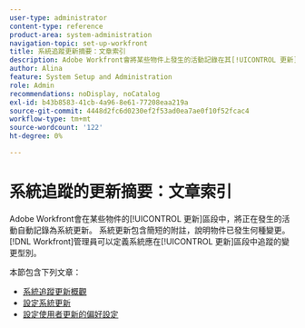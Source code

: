 ```yaml
---
user-type: administrator
content-type: reference
product-area: system-administration
navigation-topic: set-up-workfront
title: 系統追蹤更新摘要：文章索引
description: Adobe Workfront會將某些物件上發生的活動記錄在其[!UICONTROL 更新]區域中。 系統更新包含簡短的附註，說明物件已發生何種變更。 [!DNL Workfront] 管理員可以定義系統應在[!UICONTROL 更新]區段中追蹤的變更型別。
author: Alina
feature: System Setup and Administration
role: Admin
recommendations: noDisplay, noCatalog
exl-id: b43b8583-41cb-4a96-8e61-77208eaa219a
source-git-commit: 4448d2fc6d0230ef2f53ad0ea7ae0f10f52fcac4
workflow-type: tm+mt
source-wordcount: '122'
ht-degree: 0%

---
```


# 系統追蹤的更新摘要：文章索引

<!--Audited: April, 2024-->

Adobe Workfront會在某些物件的[!UICONTROL 更新]區段中，將正在發生的活動自動記錄為系統更新。 系統更新包含簡短的附註，說明物件已發生何種變更。 [!DNL Workfront]管理員可以定義系統應在[!UICONTROL 更新]區段中追蹤的變更型別。

本節包含下列文章：

* [系統追蹤更新概觀](../../../administration-and-setup/set-up-workfront/system-tracked-update-feeds/system-tracked-update-feeds.md)
* [設定系統更新](../../../administration-and-setup/set-up-workfront/system-tracked-update-feeds/configure-system-updates.md)
* [設定使用者更新的偏好設定](../../../administration-and-setup/set-up-workfront/system-tracked-update-feeds/configure-preferences-user-updates.md)
